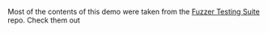 Most of the contents of this demo were taken from the [Fuzzer Testing Suite](https://github.com/google/fuzzer-test-suite) repo. Check them out
